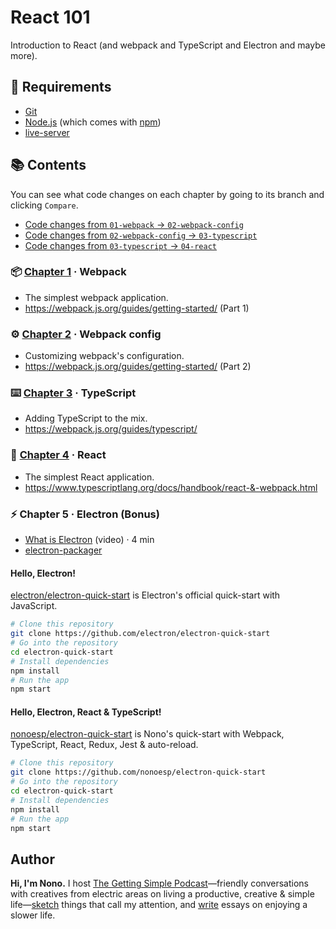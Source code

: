 # React 101

Introduction to React (and webpack and TypeScript and Electron and maybe more).

## 💾 Requirements

- [Git](https://git-scm.com)
- [Node.js](https://nodejs.org/en/download/) (which comes with [npm](http://npmjs.com))
- [live-server](https://www.npmjs.com/package/live-server)

## 📚 Contents

You can see what code changes on each chapter by going to its branch and clicking `Compare`.

- [Code changes from `01-webpack` → `02-webpack-config`](https://github.com/nonoesp/react-101/compare/a734770a6da5eb17f9cf0a01070cc31b509e930a..5ff75078ce5cb60063071aa60d6ff29614a3f58b)
- [Code changes from `02-webpack-config` → `03-typescript`](https://github.com/nonoesp/react-101/compare/5ff75078ce5cb60063071aa60d6ff29614a3f58b..38245ff69cdbde3b30bbaab61fbe86f752ef95de)
- [Code changes from `03-typescript` → `04-react`](https://github.com/nonoesp/react-101/compare/38245ff69cdbde3b30bbaab61fbe86f752ef95de..1fbee0743286f4c09648909ba9f8252d27c23078)

### 📦 [Chapter 1](https://github.com/nonoesp/react-101/tree/01-webpack) · Webpack

- The simplest webpack application.
- <https://webpack.js.org/guides/getting-started/> (Part 1)

### ⚙️ [Chapter 2](https://github.com/nonoesp/react-101/tree/02-webpack-config) · Webpack config

- Customizing webpack's configuration.
- <https://webpack.js.org/guides/getting-started/> (Part 2)

### ⌨️ [Chapter 3](https://github.com/nonoesp/react-101/tree/03-typescript) · TypeScript

- Adding TypeScript to the mix.
- <https://webpack.js.org/guides/typescript/>

### 🦠 [Chapter 4](https://github.com/nonoesp/react-101/tree/04-react) · React

- The simplest React application.
- <https://www.typescriptlang.org/docs/handbook/react-&-webpack.html>

### ⚡️ Chapter 5 · Electron (Bonus)

- [What is Electron](https://www.youtube.com/watch?v=8YP_nOCO-4Q) (video) · 4 min
- [electron-packager](https://github.com/electron-userland/electron-packager)

#### Hello, Electron!

[electron/electron-quick-start](https://github.com/electron/electron-quick-start) is Electron's official quick-start with JavaScript.

```bash
# Clone this repository
git clone https://github.com/electron/electron-quick-start
# Go into the repository
cd electron-quick-start
# Install dependencies
npm install
# Run the app
npm start
```


#### Hello, Electron, React & TypeScript!

[nonoesp/electron-quick-start](https://github.com/nonoesp/electron-quick-start) is Nono's quick-start with Webpack, TypeScript, React, Redux, Jest & auto-reload.

```bash
# Clone this repository
git clone https://github.com/nonoesp/electron-quick-start
# Go into the repository
cd electron-quick-start
# Install dependencies
npm install
# Run the app
npm start
```

## Author

**Hi, I'm Nono.** I host [The Getting Simple Podcast](https://gettingsimple.com/podcast)—friendly conversations with creatives from electric areas on living a productive, creative & simple life—[sketch](https://sketch.nono.ma) things that call my attention, and [write](https://gettingsimple.com) essays on enjoying a slower life.
